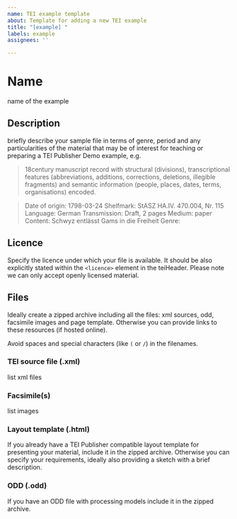 ```yaml
---
name: TEI example template
about: Template for adding a new TEI example
title: "[example] "
labels: example
assignees: ''

---
```


# Name

name of the example

## Description

briefly describe your sample file in terms of genre, period and any particularities of the material that may be of interest for teaching or preparing a TEI Publisher Demo example, e.g.

> 18century manuscript record with structural (divisions), transcriptional features (abbreviations, additions, corrections, deletions, illegible fragments) and semantic information (people, places, dates, terms, organisations) encoded.

> Date of origin: 1798-03-24
> Shelfmark: StASZ HA.IV. 470.004, Nr. 115
> Language: German
> Transmission: Draft, 2 pages
> Medium: paper
> Content: Schwyz entlässt Gams in die Freiheit
> Genre: 

## Licence

Specify the licence under which your file is available. It should be also explicitly stated within the `<licence>` element in the teiHeader. Please note we can only accept openly licensed material.

## Files

Ideally create a zipped archive including all the files: xml sources, odd, facsimile images and page template. Otherwise you can provide links to these resources (if hosted online).

Avoid spaces and special characters (like `(` or `/`) in the filenames.

### TEI source file (.xml)

list xml files

### Facsimile(s)

list images

### Layout template (.html)

If you already have a TEI Publisher compatible layout template for presenting your material, include it in the zipped archive. Otherwise you can specify your requirements, ideally also providing a sketch with a brief description.

### ODD (.odd)

If you have an ODD file with processing models include it in the zipped archive.
